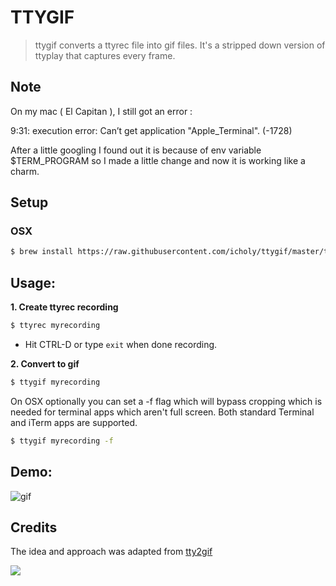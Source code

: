 # TTYGIF

> ttygif converts a ttyrec file into gif files.
> It's a stripped down version of ttyplay that captures every frame.

## Note

On my mac ( El Capitan ), I still got an error :

9:31: execution error: Can’t get application "Apple_Terminal". (-1728)

After a little googling I found out it is because of env variable $TERM_PROGRAM so I made a little change and now it is working like a charm.

## Setup

### OSX
``` sh
$ brew install https://raw.githubusercontent.com/icholy/ttygif/master/ttygif.rb
```

## Usage:

**1. Create ttyrec recording**

``` sh
$ ttyrec myrecording
```

* Hit CTRL-D or type `exit` when done recording.

**2. Convert to gif**

``` sh
$ ttygif myrecording
```

On OSX optionally you can set a -f flag which will bypass cropping which is needed for terminal apps which aren't full screen. 
Both standard Terminal and iTerm apps are supported.

``` sh
$ ttygif myrecording -f
```

## Demo:

![gif](http://i.imgur.com/nvEHTgn.gif)

## Credits

The idea and approach was adapted from [tty2gif](https://bitbucket.org/antocuni/tty2gif)

![](http://i.imgur.com/9et8daN.jpg)

